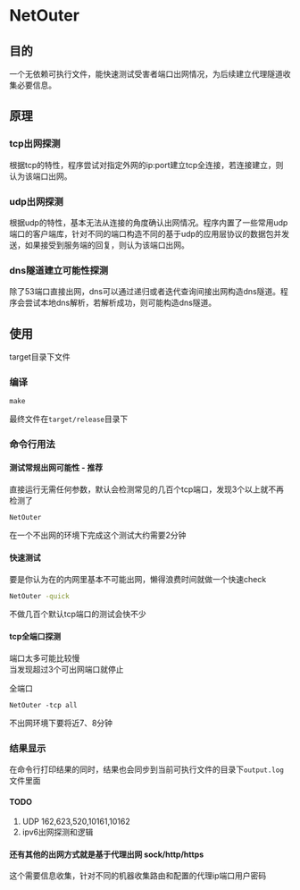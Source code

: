 # NetOuter

## 目的

一个无依赖可执行文件，能快速测试受害者端口出网情况，为后续建立代理隧道收集必要信息。

## 原理

### tcp出网探测

根据tcp的特性，程序尝试对指定外网的ip:port建立tcp全连接，若连接建立，则认为该端口出网。  

### udp出网探测

根据udp的特性，基本无法从连接的角度确认出网情况。程序内置了一些常用udp端口的客户端库，针对不同的端口构造不同的基于udp的应用层协议的数据包并发送，如果接受到服务端的回复，则认为该端口出网。

### dns隧道建立可能性探测

除了53端口直接出网，dns可以通过递归或者迭代查询间接出网构造dns隧道。程序会尝试本地dns解析，若解析成功，则可能构造dns隧道。

## 使用

target目录下文件

### 编译

```
make
```

最终文件在`target/release`目录下

### 命令行用法

#### 测试常规出网可能性 - 推荐

直接运行无需任何参数，默认会检测常见的几百个tcp端口，发现3个以上就不再检测了

```bash
NetOuter
```

在一个不出网的环境下完成这个测试大约需要2分钟

#### 快速测试

要是你认为在的内网里基本不可能出网，懒得浪费时间就做一个快速check

```bash
NetOuter -quick
```

不做几百个默认tcp端口的测试会快不少

#### tcp全端口探测

端口太多可能比较慢  
当发现超过3个可出网端口就停止

全端口

```
NetOuter -tcp all
```

不出网环境下要将近7、8分钟

### 结果显示

在命令行打印结果的同时，结果也会同步到当前可执行文件的目录下`output.log`文件里面

#### TODO

1. UDP 162,623,520,10161,10162
3. ipv6出网探测和逻辑


#### 还有其他的出网方式就是基于代理出网 sock/http/https

这个需要信息收集，针对不同的机器收集路由和配置的代理ip端口用户密码




